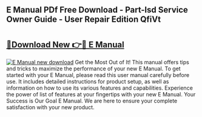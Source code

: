 ## E Manual PDf Free Download - Part-lsd Service Owner Guide - User Repair Edition QfiVt

# <h2><a href="http://bc12058.oget.top/?id=E+Manual">🔗Download New 👉🔴 E Manual</a></h2>

[![E Manual new download](https://i.imgur.com/5g1atiW.png)](http://bc12058.oget.top/?id=E+Manual)
Get the Most Out of It! This manual offers tips and tricks to maximize the performance of your new E Manual. To get started with your E Manual, please read this user manual carefully before use. It includes detailed instructions for product setup, as well as information on how to use its various features and capabilities. Experience the power of list of features at your fingertips with your new E Manual. Your Success is Our Goal E Manual. We are here to ensure your complete satisfaction with your new product.
